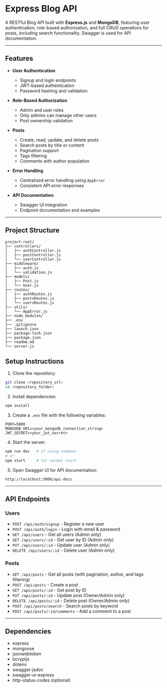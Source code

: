 
# Express Blog API

A RESTful Blog API built with **Express.js** and **MongoDB**, featuring user authentication, role-based authorization, and full CRUD operations for posts, including search functionality. Swagger is used for API documentation.

---

## Features

- **User Authentication**

  - Signup and login endpoints
  - JWT-based authentication
  - Password hashing and validation
- **Role-Based Authorization**

  - Admin and user roles
  - Only admins can manage other users
  - Post ownership validation
- **Posts**

  - Create, read, update, and delete posts
  - Search posts by title or content
  - Pagination support
  - Tags filtering
  - Comments with author population
- **Error Handling**

  - Centralized error handling using `AppError`
  - Consistent API error responses
- **API Documentation**

  - Swagger UI integration
  - Endpoint documentation and examples

---

## Project Structure

```
project-root/
├── controllers/
│   ├── authController.js
│   ├── postController.js
│   └── userController.js
├── middleware/
│   ├── auth.js
│   └── validation.js
├── models/
│   ├── Post.js
│   └── User.js
├── routes/
│   ├── authRoutes.js
│   ├── postsRoutes.js
│   └── usersRoutes.js
├── utils/
│   └── AppError.js
├── node_modules/
├── .env
├── .gitignore
├── launch.json
├── package-lock.json
├── package.json
├── readme.md
└── server.js
```

## Setup Instructions

1. Clone the repository:

```bash
git clone <repository_url>
cd <repository_folder>
```

2. Install dependencies:

```bash
npm install
```

3. Create a `.env` file with the following variables:

```
PORT=5000
MONGODB_URI=<your_mongodb_connection_string>
JWT_SECRET=<your_jwt_secret>
```

4. Start the server:

```bash
npm run dev   # if using nodemon
# or
npm start     # for normal start
```

5. Open Swagger UI for API documentation:

```
http://localhost:5000/api-docs
```

---

## API Endpoints

### Users

* `POST /api/auth/signup` - Register a new user
* `POST /api/auth/login` - Login with email & password
* `GET /api/users` - Get all users (Admin only)
* `GET /api/users/:id` - Get user by ID (Admin only)
* `PUT /api/users/:id` - Update user (Admin only)
* `DELETE /api/users/:id` - Delete user (Admin only)

### Posts

* `GET /api/posts` - Get all posts (with pagination, author, and tags filtering)
* `POST /api/posts` - Create a post
* `GET /api/posts/:id` - Get post by ID
* `PUT /api/posts/:id` - Update post (Owner/Admin only)
* `DELETE /api/posts/:id` - Delete post (Owner/Admin only)
* `POST /api/posts/search` - Search posts by keyword
* `POST /api/posts/:id/comments` - Add a comment to a post

---

## Dependencies

* express
* mongoose
* jsonwebtoken
* bcryptjs
* dotenv
* swagger-jsdoc
* swagger-ui-express
* http-status-codes (optional)
